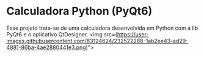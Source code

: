 # Calculadora Python (PyQt6)

Esse projeto trata-se de uma calculadora desenvolvida em Python com a lib PyQt6 e o aplicativo QtDesigner.
<img src=(https://user-images.githubusercontent.com/83124624/232522288-1ab2ee43-ad29-4881-86ba-4ae2880441e3.png)">
